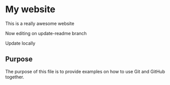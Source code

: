 # My website

This is a really awesome website

Now editing on update-readme branch

Update locally

## Purpose

The purpose of this file is to provide examples
on how to use Git and GitHub together.
